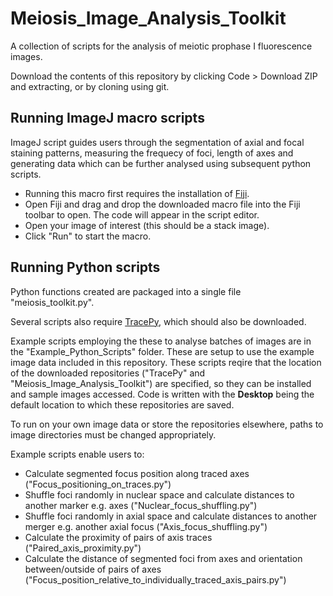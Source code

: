 # Meiosis_Image_Analysis_Toolkit
A collection of scripts for the analysis of meiotic prophase I fluorescence images. 

Download the contents of this repository by clicking Code > Download ZIP and extracting, or by cloning using git. 


## Running ImageJ macro scripts
ImageJ script guides users through the segmentation of axial and focal staining patterns, measuring the frequecy of foci, length of axes and generating data which can be further analysed using subsequent python scripts. 

- Running this macro first requires the installation of [Fiji](https://fiji.sc/). 
- Open Fiji and drag and drop the downloaded macro file into the Fiji toolbar to open. The code will appear in the script editor.
- Open your image of interest (this should be a stack image). 
- Click "Run" to start the macro.


## Running Python scripts

Python functions created are packaged into a single file "meiosis_toolkit.py". 

Several scripts also require [TracePy](https://github.com/huangziwei/TracePy/tree/master), which should also be downloaded. 

Example scripts employing the these to analyse batches of images are in the "Example_Python_Scripts" folder. These are setup to use the example image data included in this repository. These scripts reqire that the location of the downloaded repositories ("TracePy" and "Meiosis_Image_Analysis_Toolkit") are specified, so they can be installed and sample images accessed. Code is written with the **Desktop** being the default location to which these repositories are saved. 

To run on your own image data or store the repositories elsewhere, paths to image directories must be changed appropriately. 

Example scripts enable users to:
- Calculate segmented focus position along traced axes ("Focus_positioning_on_traces.py")
- Shuffle foci randomly in nuclear space and calculate distances to another marker e.g. axes ("Nuclear_focus_shuffling.py")
- Shuffle foci randomly in axial space and calculate distances to another merger e.g. another axial focus ("Axis_focus_shuffling.py")
- Calculate the proximity of pairs of axis traces ("Paired_axis_proximity.py")
- Calculate the distance of segmented foci from axes and orientation between/outside of pairs of axes ("Focus_position_relative_to_individually_traced_axis_pairs.py")

